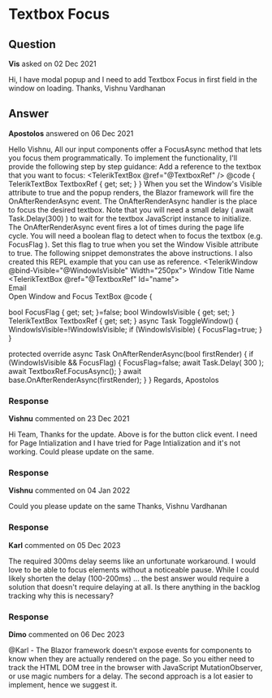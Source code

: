 # Textbox Focus

## Question

**Vis** asked on 02 Dec 2021

Hi, I have modal popup and I need to add Textbox Focus in first field in the window on loading. Thanks, Vishnu Vardhanan

## Answer

**Apostolos** answered on 06 Dec 2021

Hello Vishnu, All our input components offer a FocusAsync method that lets you focus them programmatically. To implement the functionality, I'll provide the following step by step guidance: Add a reference to the textbox that you want to focus: <TelerikTextBox @ref="@TextboxRef" /> @code {
TelerikTextBox TextboxRef { get; set; }
} When you set the Window's Visible attribute to true and the popup renders, the Blazor framework will fire the OnAfterRenderAsync event. The OnAfterRenderAsync handler is the place to focus the desired textbox. Note that you will need a small delay ( await Task.Delay(300) ) to wait for the textbox JavaScript instance to initialize. The OnAfterRenderAsync event fires a lot of times during the page life cycle. You will need a boolean flag to detect when to focus the textbox (e.g. FocusFlag ). Set this flag to true when you set the Window Visible attribute to true. The following snippet demonstrates the above instructions. I also created this REPL example that you can use as reference. <TelerikWindow @bind-Visible="@WindowIsVisible" Width="250px"> <WindowTitle> Window Title </WindowTitle> <WindowContent> <label for="name"> Name </label> <br /> <TelerikTextBox @ref="@TextboxRef" Id="name"> </TelerikTextBox> <br /> <label for="email"> Email </label> <br /> <TelerikTextBox InputMode="email" Id="email"> </TelerikTextBox> </WindowContent> </TelerikWindow> <TelerikButton OnClick="@ToggleWindow"> Open Window and Focus TextBox </TelerikButton> @code {

bool FocusFlag { get; set; }=false;
bool WindowIsVisible { get; set; }
TelerikTextBox TextboxRef { get; set; } async Task ToggleWindow()
{
WindowIsVisible=!WindowIsVisible; if (WindowIsVisible)
{ FocusFlag=true; }
}

protected override async Task OnAfterRenderAsync(bool firstRender)
{ if (WindowIsVisible && FocusFlag) {
FocusFlag=false; await Task.Delay( 300 ); await TextboxRef.FocusAsync();
} await base.OnAfterRenderAsync(firstRender);
}
} Regards, Apostolos

### Response

**Vishnu** commented on 23 Dec 2021

Hi Team, Thanks for the update. Above is for the button click event. I need for Page Intialization and I have tried for Page Intialization and it's not working. Could please update on the same.

### Response

**Vishnu** commented on 04 Jan 2022

Could you please update on the same Thanks, Vishnu Vardhanan

### Response

**Karl** commented on 05 Dec 2023

The required 300ms delay seems like an unfortunate workaround. I would love to be able to focus elements without a noticeable pause. While I could likely shorten the delay (100-200ms) ... the best answer would require a solution that doesn't require delaying at all. Is there anything in the backlog tracking why this is necessary?

### Response

**Dimo** commented on 06 Dec 2023

@Karl - The Blazor framework doesn't expose events for components to know when they are actually rendered on the page. So you either need to track the HTML DOM tree in the browser with JavaScript MutationObserver, or use magic numbers for a delay. The second approach is a lot easier to implement, hence we suggest it.
